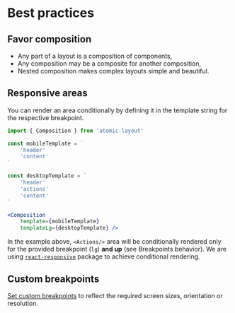 # Best practices

## Favor composition

* Any part of a layout is a composition of components,
* Any composition may be a composite for another composition,
* Nested composition makes complex layouts simple and beautiful.

## Responsive areas

You can render an area conditionally by defining it in the template string for the respective breakpoint.

```jsx
import { Composition } from 'atomic-layout'

const mobileTemplate = `
    'header'
    'content'
`

const desktopTemplate = `
    'header'
    'actions'
    'content'
`

<Composition
    template={mobileTemplate}
    templateLg={desktopTemplate} />
```

In the example above, `<Actions/>` area will be conditionally rendered only for the provided breakpoint \(`lg`\) **and up** \(see Breakpoints behavior\). We are using [`react-responsive`](https://github.com/contra/react-responsive) package to achieve conditional rendering.

## Custom breakpoints

[Set custom breakpoints](../api/layout/configure.md#breakpoints) to reflect the required screen sizes, orientation or resolution.

